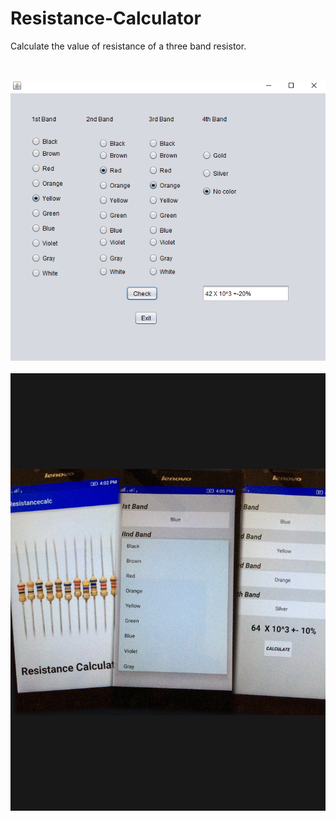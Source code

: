 # Resistance-Calculator
Calculate the value of resistance of a three band resistor.
<html>
<head>
<title></title>
</head>
<body>
<Br><br>
<img src="https://raw.githubusercontent.com/kapoor-rakshit/Resistance-Calculator/master/resistor.PNG"></img>
<Br><Br>
<img src="https://github.com/kapoor-rakshit/Resistance-Calculator/blob/master/image.png" width=800 height=700>
</body>
</html>
